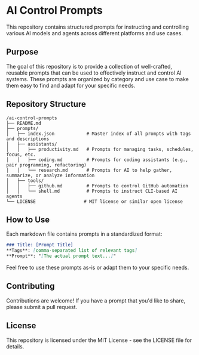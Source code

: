 # AI Control Prompts

This repository contains structured prompts for instructing and controlling various AI models and agents across different platforms and use cases.

## Purpose

The goal of this repository is to provide a collection of well-crafted, reusable prompts that can be used to effectively instruct and control AI systems. These prompts are organized by category and use case to make them easy to find and adapt for your specific needs.

## Repository Structure

```
/ai-control-prompts
├── README.md
├── prompts/
│   ├── index.json            # Master index of all prompts with tags and descriptions
│   ├── assistants/
│   │   ├── productivity.md   # Prompts for managing tasks, schedules, focus, etc.
│   │   ├── coding.md         # Prompts for coding assistants (e.g., pair programming, refactoring)
│   │   └── research.md       # Prompts for AI to help gather, summarize, or analyze information
│   ├── tools/
│   │   ├── github.md         # Prompts to control GitHub automation
│   │   └── shell.md          # Prompts to instruct CLI-based AI agents
└── LICENSE                  # MIT license or similar open license
```

## How to Use

Each markdown file contains prompts in a standardized format:

```md
### Title: [Prompt Title]
**Tags**: [comma-separated list of relevant tags]
**Prompt**: "[The actual prompt text...]"
```

Feel free to use these prompts as-is or adapt them to your specific needs.

## Contributing

Contributions are welcome! If you have a prompt that you'd like to share, please submit a pull request.

## License

This repository is licensed under the MIT License - see the LICENSE file for details.

